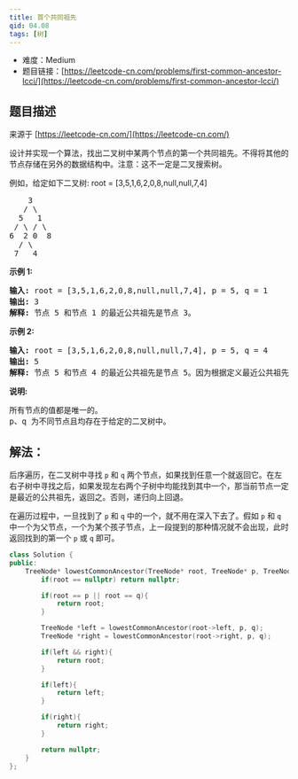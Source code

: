 ```yaml
---
title: 首个共同祖先
qid: 04.08
tags: [树]
---
```



- 难度：Medium
- 题目链接：[https://leetcode-cn.com/problems/first-common-ancestor-lcci/](https://leetcode-cn.com/problems/first-common-ancestor-lcci/)


## 题目描述

来源于 [https://leetcode-cn.com/](https://leetcode-cn.com/)

<p>设计并实现一个算法，找出二叉树中某两个节点的第一个共同祖先。不得将其他的节点存储在另外的数据结构中。注意：这不一定是二叉搜索树。</p>

<p>例如，给定如下二叉树: root = [3,5,1,6,2,0,8,null,null,7,4]</p>

<pre>    3
   / \
  5   1
 / \ / \
6  2 0  8
  / \
 7   4
</pre>

<p><strong>示例 1:</strong></p>

<pre><strong>输入:</strong> root = [3,5,1,6,2,0,8,null,null,7,4], p = 5, q = 1
<strong>输出:</strong> 3
<strong>解释:</strong> 节点 5 和节点 1 的最近公共祖先是节点 3。</pre>

<p><strong>示例 2:</strong></p>

<pre><strong>输入:</strong> root = [3,5,1,6,2,0,8,null,null,7,4], p = 5, q = 4
<strong>输出:</strong> 5
<strong>解释:</strong> 节点 5 和节点 4 的最近公共祖先是节点 5。因为根据定义最近公共祖先节点可以为节点本身。</pre>

<p><strong>说明:</strong></p>

<pre>所有节点的值都是唯一的。
p、q 为不同节点且均存在于给定的二叉树中。</pre>


## 解法：

后序遍历，在二叉树中寻找 `p` 和 `q` 两个节点，如果找到任意一个就返回它。在左右子树中寻找之后，如果发现左右两个子树中均能找到其中一个，那当前节点一定是最近的公共祖先，返回之。否则，递归向上回退。

在遍历过程中，一旦找到了 `p` 和 `q` 中的一个，就不用在深入下去了。假如 `p` 和 `q` 中一个为父节点，一个为某个孩子节点，上一段提到的那种情况就不会出现，此时返回找到的第一个 `p` 或 `q` 即可。

```c++
class Solution {
public:
    TreeNode* lowestCommonAncestor(TreeNode* root, TreeNode* p, TreeNode* q) {
        if(root == nullptr) return nullptr;

        if(root == p || root == q){
            return root;
        }

        TreeNode *left = lowestCommonAncestor(root->left, p, q);
        TreeNode *right = lowestCommonAncestor(root->right, p, q);

        if(left && right){
            return root;
        }

        if(left){
            return left;
        }

        if(right){
            return right;
        }

        return nullptr;
    }
};
```